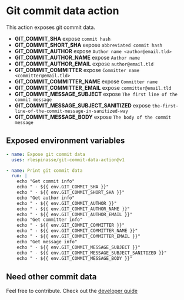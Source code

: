 # Git commit data action

This action exposes git commit data.

- **GIT_COMMIT_SHA** expose `commit hash`
- **GIT_COMMIT_SHORT_SHA** expose `abbreviated commit hash`
- **GIT_COMMIT_AUTHOR** expose `Author name <author@email.tld>`
- **GIT_COMMIT_AUTHOR_NAME** expose `Author name`
- **GIT_COMMIT_AUTHOR_EMAIL** expose `author@email.tld`
- **GIT_COMMIT_COMMITTER** expose `Committer name <committer@email.tld>`
- **GIT_COMMIT_COMMITTER_NAME** expose `Committer name`
- **GIT_COMMIT_COMMITTER_EMAIL** expose `committer@email.tld`
- **GIT_COMMIT_MESSAGE_SUBJECT** expose `The first line of the commit message`
- **GIT_COMMIT_MESSAGE_SUBJECT_SANITIZED** expose `the-first-line-of-the-commit-message-in-sanitized-way`
- **GIT_COMMIT_MESSAGE_BODY** expose `The body of the commit message`

## Exposed environment variables

```yaml
- name: Expose git commit data
  uses: rlespinasse/git-commit-data-action@v1

- name: Print git commit data
  run: |
    echo "Get commit info"
    echo " - ${{ env.GIT_COMMIT_SHA }}"
    echo " - ${{ env.GIT_COMMIT_SHORT_SHA }}"
    echo "Get author info"
    echo " - ${{ env.GIT_COMMIT_AUTHOR }}"
    echo " - ${{ env.GIT_COMMIT_AUTHOR_NAME }}"
    echo " - ${{ env.GIT_COMMIT_AUTHOR_EMAIL }}"
    echo "Get committer info"
    echo " - ${{ env.GIT_COMMIT_COMMITTER }}"
    echo " - ${{ env.GIT_COMMIT_COMMITTER_NAME }}"
    echo " - ${{ env.GIT_COMMIT_COMMITTER_EMAIL }}"
    echo "Get message info"
    echo " - ${{ env.GIT_COMMIT_MESSAGE_SUBJECT }}"
    echo " - ${{ env.GIT_COMMIT_MESSAGE_SUBJECT_SANITIZED }}"
    echo " - ${{ env.GIT_COMMIT_MESSAGE_BODY }}"
```

## Need other commit data

Feel free to contribute. Check out the [developer guide](DEVELOPERS.md)
